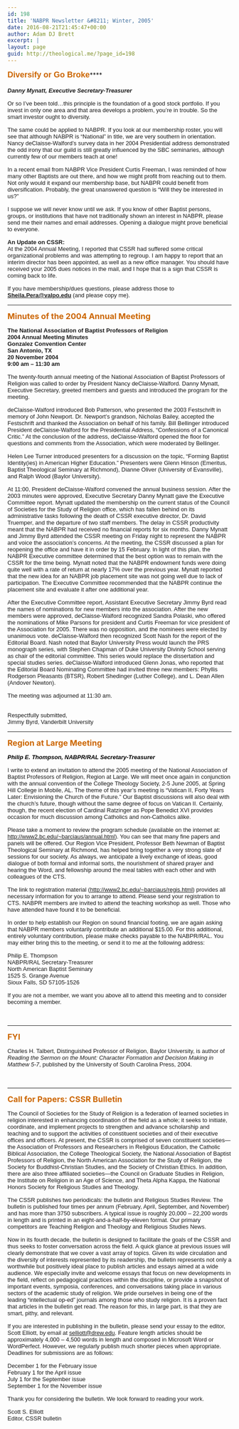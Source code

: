 ```yaml
---
id: 198
title: 'NABPR Newsletter &#8211; Winter, 2005'
date: 2016-08-21T21:45:47+00:00
author: Adam DJ Brett
excerpt: |
layout: page
guid: http://theological.me/?page_id=198
---
```

<span style="color: #cc6600; font-size: large;"><b><span style="font-family: Tahoma, Arial, 'Microsoft Sans Serif', 'Times New Roman';">Diversify or Go Broke</span></b></span>****<span style="font-family: Tahoma, Arial, 'Microsoft Sans Serif', 'Times New Roman';"><br /> </span>  
_**<span style="font-family: Arial, Helvetica, sans-serif; font-size: small;">Danny Mynatt, Executive Secretary-Treasurer</span>**_

<span style="font-family: Arial, Helvetica, sans-serif; font-size: small;">Or so I&#8217;ve been told…this principle is the foundation of a good stock portfolio. If you invest in only one area and that area develops a problem, you&#8217;re in trouble. So the smart investor ought to diversity.</span>

<span style="font-family: Arial, Helvetica, sans-serif; font-size: small;">The same could be applied to NABPR. If you look at our membership roster, you will see that although NABPR is &#8220;National&#8221; in title, we are very southern in orientation. Nancy deClaisse-Walford&#8217;s survey data in her 2004 Presidential address demonstrated the odd irony that our guild is still greatly influenced by the SBC seminaries, although currently few of our members teach at one!</span>

<span style="font-family: Arial, Helvetica, sans-serif; font-size: small;">In a recent email from NABPR Vice President Curtis Freeman, I was reminded of how many other Baptists are out there, and how we might profit from reaching out to them. Not only would it expand our membership base, but NABPR could benefit from diversification. Probably, the great unanswered question is &#8220;Will they be interested in us?&#8221;</span>

<span style="font-family: Arial, Helvetica, sans-serif; font-size: small;">I suppose we will never know until we ask. If you know of other Baptist persons, groups, or institutions that have not traditionally shown an interest in NABPR, please send me their names and email addresses. Opening a dialogue might prove beneficial to everyone.</span>

<span style="font-family: Arial, Helvetica, sans-serif; font-size: small;"><strong>An Update on CSSR:<br /> </strong>At the 2004 Annual Meeting, I reported that CSSR had suffered some critical organizational problems and was attempting to regroup. I am happy to report that an interim director has been appointed, as well as a new office manager. You should have received your 2005 dues notices in the mail, and I hope that is a sign that CSSR is coming back to life.</span>

<span style="font-family: Arial, Helvetica, sans-serif; font-size: small;">If you have membership/dues questions, please address those to <strong>Sheila.Pera@valpo.edu </strong>(and please copy me).</span>

* * *

<span style="color: #cc6600; font-size: large;"><strong>Minutes of the 2004 Annual Meeting</strong></span>

<p align="left">
  <strong><span style="font-family: Arial, Helvetica, sans-serif; font-size: small;">The National Association of Baptist Professors of Religion<br /> 2004 Annual Meeting Minutes<br /> Gonzalez Convention Center<br /> San Antonio, TX<br /> 20 November 2004<br /> 9:00 am &#8211; 11:30 am</span></strong>
</p>

<span style="font-family: Arial, Helvetica, sans-serif; font-size: small;">The twenty-fourth annual meeting of the National Association of Baptist Professors of Religion was called to order by President Nancy deClaisse-Walford. Danny Mynatt, Executive Secretary, greeted members and guests and introduced the program for the meeting.</span>

<span style="font-family: Arial, Helvetica, sans-serif; font-size: small;">deClaisse-Walford introduced Bob Patterson, who presented the 2003 Festschrift in memory of John Newport. Dr. Newport’s grandson, Nicholas Bailey, accepted the Festschrift and thanked the Association on behalf of his family. Bill Bellinger introduced President deClaisse-Walford for the Presidential Address, “Confessions of a Canonical Critic.” At the conclusion of the address, deClaisse-Walford opened the floor for questions and comments from the Association, which were moderated by Bellinger.</span>

<span style="font-family: Arial, Helvetica, sans-serif; font-size: small;">Helen Lee Turner introduced presenters for a discussion on the topic, “Forming Baptist Identity(ies) in American Higher Education.” Presenters were Glenn Hinson (Emeritus, Baptist Theological Seminary at Richmond), Dianne Oliver (University of Evansville), and Ralph Wood (Baylor University).</span>

<span style="font-family: Arial, Helvetica, sans-serif; font-size: small;">At 11:00, President deClaisse-Walford convened the annual business session. After the 2003 minutes were approved, Executive Secretary Danny Mynatt gave the Executive Committee report. Mynatt updated the membership on the current status of the Council of Societies for the Study of Religion office, which has fallen behind on its administrative tasks following the death of CSSR executive director, Dr. David Truemper, and the departure of two staff members. The delay in CSSR productivity meant that the NABPR had received no financial reports for six months. Danny Mynatt and Jimmy Byrd attended the CSSR meeting on Friday night to represent the NABPR and voice the association’s concerns. At the meeting, the CSSR discussed a plan for reopening the office and have it in order by 15 February. In light of this plan, the NABPR Executive committee determined that the best option was to remain with the CSSR for the time being. Mynatt noted that the NABPR endowment funds were doing quite well with a rate of return at nearly 17% over the previous year. Mynatt reported that the new idea for an NABPR job placement site was not going well due to lack of participation. The Executive Committee recommended that the NABPR continue the placement site and evaluate it after one additional year.</span>

<span style="font-family: Arial, Helvetica, sans-serif; font-size: small;">After the Executive Committee report, Assistant Executive Secretary Jimmy Byrd read the names of nominations for new members into the association. After the new members were approved, deClaisse-Walford recognized Sandra Polaski, who offered the nominations of Mike Parsons for president and Curtis Freeman for vice president of the Association for 2005. There was no opposition, and the nominees were elected by unanimous vote. deClaisse-Walford then recognized Scott Nash for the report of the Editorial Board. Nash noted that Baylor University Press would launch the PRS monograph series, with Stephen Chapman of Duke University Divinity School serving as chair of the editorial committee. This series would replace the dissertation and special studies series. deClaisse-Walford introduced Glenn Jonas, who reported that the Editorial Board Nominating Committee had invited three new members: Phyllis Rodgerson Pleasants (BTSR), Robert Shedinger (Luther College), and L. Dean Allen (Andover Newton).</span>

<span style="font-family: Arial, Helvetica, sans-serif; font-size: small;">The meeting was adjourned at 11:30 am.</span>

<span style="font-family: Arial, Helvetica, sans-serif; font-size: small;"><br /> Respectfully submitted,<br /> Jimmy Byrd, Vanderbilt University<br /> </span>

* * *

<span style="color: #cc6600; font-size: large;"><strong>Region at Large Meeting</strong></span>

<span style="color: #000000; font-size: medium;"><strong><em><span style="font-family: Arial, Helvetica, sans-serif; font-size: small;">Philip E. Thompson, NABPR/RAL Secretary-Treasurer</span></em></strong></span>

<span style="font-family: Arial, Helvetica, sans-serif; font-size: small;">I write to extend an invitation to attend the 2005 meeting of the National Association of Baptist Professors of Religion, Region at Large. We will meet once again in conjunction with the annual convention of the College Theology Society, 2-5 June 2005, at Spring Hill College in Mobile, AL. The theme of this year’s meeting is “Vatican II, Forty Years Later: Envisioning the Church of the Future.” Our Baptist discussions will also deal with the church’s future, though without the same degree of focus on Vatican II. Certainly, though, the recent election of Cardinal Ratzinger as Pope Benedict XVI provides occasion for much discussion among Catholics and non-Catholics alike.</span>

<span style="font-family: Arial, Helvetica, sans-serif; font-size: small;">Please take a moment to review the program schedule (available on the internet at: http://www2.bc.edu/~barciaus/annual.html). You can see that many fine papers and panels will be offered. Our Region Vice President, Professor Beth Newman of Baptist Theological Seminary at Richmond, has helped bring together a very strong slate of sessions for our society. As always, we anticipate a lively exchange of ideas, good dialogue of both formal and informal sorts, the nourishment of shared prayer and hearing the Word, and fellowship around the meal tables with each other and with colleagues of the CTS.</span>

<span style="font-family: Arial, Helvetica, sans-serif; font-size: small;">The link to registration material (http://www2.bc.edu/~barciaus/regis.html) provides all necessary information for you to arrange to attend. Please send your registration to CTS. NABPR members are invited to attend the teaching workshop as well. Those who have attended have found it to be beneficial.</span>

<span style="font-family: Arial, Helvetica, sans-serif; font-size: small;">In order to help establish our Region on sound financial footing, we are again asking that NABPR members voluntarily contribute an additional $15.00. For this additional, entirely voluntary contribution, please make checks payable to the NABPR/RAL. You may either bring this to the meeting, or send it to me at the following address:</span>

<span style="font-family: Arial, Helvetica, sans-serif; font-size: small;">Philip E. Thompson<br /> NABPR/RAL Secretary-Treasurer<br /> North American Baptist Seminary<br /> 1525 S. Grange Avenue<br /> Sioux Falls, SD 57105-1526</span>

<span style="font-family: Arial, Helvetica, sans-serif; font-size: small;">If you are not a member, we want you above all to attend this meeting and to consider becoming a member.</span>

&nbsp;

* * *

<span style="color: #cc6600; font-size: large;"><strong>FYI</strong></span>

<span style="font-family: Arial, Helvetica, sans-serif; font-size: small;">Charles H. Talbert, Distinguished Professor of Religion, Baylor University, is author of <em>Reading the Sermon on the Mount: Character Formation and Decision Making in Matthew 5-7</em>, published by the University of South Carolina Press, 2004.</span>

&nbsp;

* * *

<span style="color: #cc6600; font-size: large;"><strong>Call for Papers: CSSR Bulletin</strong></span>

<span style="font-family: Arial, Helvetica, sans-serif; font-size: small;">The Council of Societies for the Study of Religion is a federation of learned societies in religion interested in enhancing coordination of the field as a whole; it seeks to initiate, coordinate, and implement projects to strengthen and advance scholarship and teaching and to support the activities of constituent societies and of their executive offices and officers. At present, the CSSR is comprised of seven constituent societies—the Association of Professors and Researchers in Religious Education, the Catholic Biblical Association, the College Theological Society, the National Association of Baptist Professors of Religion, the North American Association for the Study of Religion, the Society for Buddhist-Christian Studies, and the Society of Christian Ethics. In addition, there are also three affiliated societies—the Council on Graduate Studies in Religion, the Institute on Religion in an Age of Science, and Theta Alpha Kappa, the National Honors Society for Religious Studies and Theology.</span>

<span style="font-family: Arial, Helvetica, sans-serif; font-size: small;">The CSSR publishes two periodicals: the bulletin and Religious Studies Review. The bulletin is published four times per annum (February, April, September, and November) and has more than 3750 subscribers. A typical issue is roughly 20,000 – 22,200 words in length and is printed in an eight-and-a-half-by-eleven format. Our primary competitors are Teaching Religion and Theology and Religious Studies News.</span>

<span style="font-family: Arial, Helvetica, sans-serif; font-size: small;">Now in its fourth decade, the bulletin is designed to facilitate the goals of the CSSR and thus seeks to foster conversation across the field. A quick glance at previous issues will clearly demonstrate that we cover a vast array of topics. Given its wide circulation and the diversity of interests represented by its readership, the bulletin represents not only a worthwhile but positively ideal place to publish articles and essays aimed at a wide audience. We especially invite and welcome essays that focus on new developments in the field, reflect on pedagogical practices within the discipline, or provide a snapshot of important events, symposia, conferences, and conversations taking place in various sectors of the academic study of religion. We pride ourselves in being one of the leading “intellectual op-ed” journals among those who study religion. It is a proven fact that articles in the bulletin get read. The reason for this, in large part, is that they are smart, pithy, and relevant.</span>

<span style="font-family: Arial, Helvetica, sans-serif; font-size: small;">If you are interested in publishing in the bulletin, please send your essay to the editor, Scott Elliott, by email at selliott@drew.edu. Feature length articles should be approximately 4,000 – 4,500 words in length and composed in Microsoft Word or WordPerfect. However, we regularly publish much shorter pieces when appropriate. Deadlines for submissions are as follows:</span>

<span style="font-family: Arial, Helvetica, sans-serif; font-size: small;">December 1 for the February issue<br /> February 1 for the April issue<br /> July 1 for the September issue<br /> September 1 for the November issue</span>

<span style="font-family: Arial, Helvetica, sans-serif; font-size: small;">Thank you for considering the bulletin. We look forward to reading your work.</span>

<span style="font-family: Arial, Helvetica, sans-serif; font-size: small;">Scott S. Elliott<br /> Editor, CSSR bulletin</span>